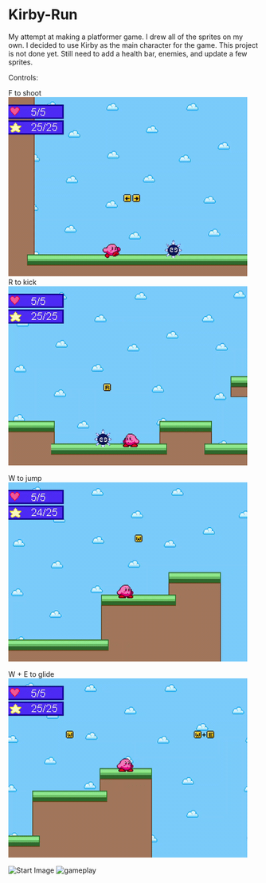 # Kirby-Run
My attempt at making a platformer game. I drew all of the sprites on my own.
I decided to use Kirby as the main character for the game. This project is not done yet. Still need to add a health bar, enemies, and update a few sprites.

Controls:

F to shoot
<img src="shoot.gif" width="480" height="360"/>
<br />
R to kick
<img src="kick.gif" width="480" height="360"/>
<br />

W to jump
<img src="jump.gif" width="480" height="360"/>
<br />

W + E to glide
<img src="glide.gif" width="480" height="360"/>
<br />


<img width="481" alt="Start Image" src="https://user-images.githubusercontent.com/30183136/84968062-9d385180-b0e3-11ea-9ae4-c7c8ad62fd35.PNG">

<img width="481" alt="gameplay" src="https://user-images.githubusercontent.com/30183136/84968140-cce75980-b0e3-11ea-960a-fe6ed9173887.PNG">
